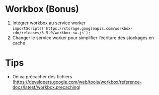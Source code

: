 # Workbox (Bonus)

1. Intégrer workbox au service worker
   `importScripts('https://storage.googleapis.com/workbox-cdn/releases/3.5.0/workbox-sw.js');`
2. Changer le service worker pour simplifier l’écriture des stockages en cache

# Tips

- On va précacher des fichiers (https://developers.google.com/web/tools/workbox/reference-docs/latest/workbox.precaching)

